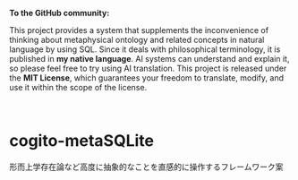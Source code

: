 **To the GitHub community:**

This project provides a system that supplements the inconvenience of thinking about metaphysical ontology and related concepts in natural language by using SQL.
Since it deals with philosophical terminology, it is published in **my native language**.
AI systems can understand and explain it, so please feel free to try using AI translation.
This project is released under the **MIT License**, which guarantees your freedom to translate, modify, and use it within the scope of the license.

<br>


# cogito-metaSQLite
形而上学存在論など高度に抽象的なことを直感的に操作するフレームワーク案
